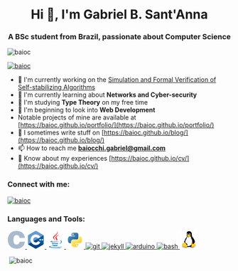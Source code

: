 <h1 align="center">Hi 👋, I'm Gabriel B. Sant'Anna</h1>
<h3 align="center">A BSc student from Brazil, passionate about Computer Science</h3>

<p align="left"> <img src="https://komarev.com/ghpvc/?username=baioc&label=Profile%20views&color=0e75b6&style=flat" alt="baioc" /> </p>

<p align="left"> <a href="https://github.com/ryo-ma/github-profile-trophy"><img src="https://github-profile-trophy.vercel.app/?username=baioc&row=1" alt="baioc" /></a> </p>

- 🔭 I'm currently working on the [Simulation and Formal Verification of Self-stabilizing Algorithms](https://ensiwiki.ensimag.fr/index.php?title=IRL_-_Simulation_and_Formal_Verification_of_Self-stabilizing_Algorithms)
- 🌱 I'm currently learning about **Networks and Cyber-security**
- 🌱 I'm studying **Type Theory** on my free time
- 🌱 I'm beginning to look into **Web Development**
- Notable projects of mine are available at [https://baioc.github.io/portfolio/](https://baioc.github.io/portfolio/)
- 📝 I sometimes write stuff on [https://baioc.github.io/blog/](https://baioc.github.io/blog/)
- 📫 How to reach me **baiocchi.gabriel@gmail.com**
- 📄 Know about my experiences [https://baioc.github.io/cv/](https://baioc.github.io/cv/)

<h3 align="left">Connect with me:</h3>
<p align="left">
<a href="https://linkedin.com/in/baioc" target="blank"><img align="center" src="https://cdn.jsdelivr.net/npm/simple-icons@3.0.1/icons/linkedin.svg" alt="baioc" height="30" width="40" /></a>
</p>

<h3 align="left">Languages and Tools:</h3>
<p align="left">
  <a href="https://www.cprogramming.com/" target="_blank"> <img src="https://raw.githubusercontent.com/devicons/devicon/master/icons/c/c-original.svg" alt="c" width="40" height="40"/> </a>
  <a href="https://www.w3schools.com/cpp/" target="_blank"> <img src="https://raw.githubusercontent.com/devicons/devicon/master/icons/cplusplus/cplusplus-original.svg" alt="cplusplus" width="40" height="40"/> </a>
  <a href="https://www.java.com" target="_blank"> <img src="https://raw.githubusercontent.com/devicons/devicon/master/icons/java/java-original.svg" alt="java" width="40" height="40"/> </a>
  <a href="https://www.python.org" target="_blank"> <img src="https://raw.githubusercontent.com/devicons/devicon/master/icons/python/python-original.svg" alt="python" width="40" height="40"/> </a>
  <a href="https://git-scm.com/" target="_blank"> <img src="https://www.vectorlogo.zone/logos/git-scm/git-scm-icon.svg" alt="git" width="40" height="40"/> </a>
  <a href="https://jekyllrb.com/" target="_blank"> <img src="https://www.vectorlogo.zone/logos/jekyllrb/jekyllrb-icon.svg" alt="jekyll" width="40" height="40"/> </a>
  <a href="https://www.arduino.cc/" target="_blank"> <img src="https://cdn.worldvectorlogo.com/logos/arduino-1.svg" alt="arduino" width="40" height="40"/> </a>
  <a href="https://www.gnu.org/software/bash/" target="_blank"> <img src="https://www.vectorlogo.zone/logos/gnu_bash/gnu_bash-icon.svg" alt="bash" width="40" height="40"/> </a>
  <a href="https://www.linux.org/" target="_blank"> <img src="https://raw.githubusercontent.com/devicons/devicon/master/icons/linux/linux-original.svg" alt="linux" width="40" height="40"/> </a>
</p>

<p>&nbsp;<img align="center" src="https://github-readme-stats.vercel.app/api?username=baioc&show_icons=true&locale=en" alt="baioc" /></p>

